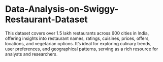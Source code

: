 # Data-Analysis-on-Swiggy-Restaurant-Dataset
This dataset covers over 1.5 lakh restaurants across 600 cities in India, offering insights into restaurant names, ratings, cuisines, prices, offers, locations, and vegetarian options. It’s ideal for exploring culinary trends, user preferences, and geographical patterns, serving as a rich resource for analysts and researchers.
